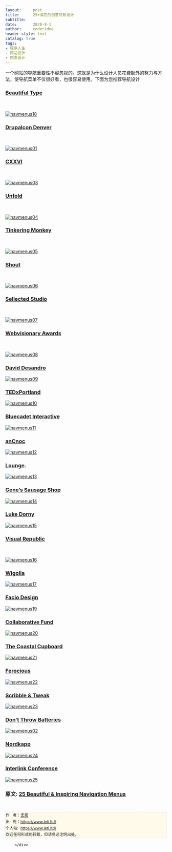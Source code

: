 ```yaml
---
layout:     post
title:      25+漂亮的创意导航设计
subtitle:   
date:       2020-8-1
author:     coderidea
header-style: text
catalog: true
tags:
- 程序人生
- 网站设计
- 网页设计
--- 
```

<div class="postBody">
			<div id="cnblogs_post_body" class="blogpost-body"><p><span>一个网站的导航重要性不容忽视的。</span><span>这就是为什么设计人员花费额外的努力与方法，使导航菜单不仅很好看，也很容易使用。下面为您推荐导航设计</span></p>
<h3><a href="http://beautifultype.net/">Beautiful Type</a></h3>
<p> </p>
<p><a href="http://beautifultype.net/"><img class="aligncenter size-full wp-image-3448" src="http://webdesignledger.com/wp-content/uploads/2011/04/navmenus18.jpg" alt="navmenus18" /></a></p>
<h3><a href="http://denver2012.drupal.org/">Drupalcon Denver</a></h3>
<p> </p>
<p><a href="http://denver2012.drupal.org/"><img class="aligncenter size-full wp-image-3448" src="http://webdesignledger.com/wp-content/uploads/2011/04/navmenus01.jpg" alt="navmenus01" /></a></p>
<h3><a href="http://cxxvi.net/">CXXVI</a></h3>
<p> </p>
<p><a href="http://cxxvi.net/"><img class="aligncenter size-full wp-image-3448" src="http://webdesignledger.com/wp-content/uploads/2011/04/navmenus03.jpg" alt="navmenus03" /></a></p>
<h3><a href="http://unfold.no/#/about">Unfold</a></h3>
<p> </p>
<p><a href="http://unfold.no/#/about"><img class="aligncenter size-full wp-image-3448" src="http://webdesignledger.com/wp-content/uploads/2011/04/navmenus04.jpg" alt="navmenus04" /></a></p>
<h3><a href="http://www.tinkeringmonkey.com/">Tinkering Monkey</a></h3>
<p> </p>
<p><a href="http://www.tinkeringmonkey.com/"><img class="aligncenter size-full wp-image-3448" src="http://webdesignledger.com/wp-content/uploads/2011/04/navmenus05.jpg" alt="navmenus05" /></a></p>
<h3><a href="http://www.shoutdigital.com/">Shout</a></h3>
<p> </p>
<p><a href="http://www.shoutdigital.com/"><img class="aligncenter size-full wp-image-3448" src="http://webdesignledger.com/wp-content/uploads/2011/04/navmenus06.jpg" alt="navmenus06" /></a></p>
<h3><a href="http://sellected.com/">Sellected Studio</a></h3>
<p> </p>
<p><a href="http://sellected.com/"><img class="aligncenter size-full wp-image-3448" src="http://webdesignledger.com/wp-content/uploads/2011/04/navmenus07.jpg" alt="navmenus07" /></a></p>
<h3><a href="http://webvisionaryawards.com/">Webvisionary Awards</a></h3>
<p> </p>
<p><a href="http://webvisionaryawards.com/"><img class="aligncenter size-full wp-image-3448" src="http://webdesignledger.com/wp-content/uploads/2011/04/navmenus08.jpg" alt="navmenus08" /></a></p>
<h3><a href="http://desandro.com/">David Desandro</a></h3>
<p><a href="http://desandro.com/"><img class="aligncenter size-full wp-image-3448" src="http://webdesignledger.com/wp-content/uploads/2011/04/navmenus09.jpg" alt="navmenus09" /></a></p>
<h3><a href="http://www.tedxportland.com/">TEDxPortland</a></h3>
<p><a href="http://www.tedxportland.com/"><img class="aligncenter size-full wp-image-3448" src="http://webdesignledger.com/wp-content/uploads/2011/04/navmenus10.jpg" alt="navmenus10" /></a></p>
<h3><a href="http://bluecadet.com/">Bluecadet Interactive</a></h3>
<p><a href="http://bluecadet.com/"><img class="aligncenter size-full wp-image-3448" src="http://webdesignledger.com/wp-content/uploads/2011/04/navmenus11.jpg" alt="navmenus11" /></a></p>
<h3><a href="http://ancnoc.com/#doc-ancnoc">anCnoc</a></h3>
<p><a href="http://ancnoc.com/#doc-ancnoc"><img class="aligncenter size-full wp-image-3448" src="http://webdesignledger.com/wp-content/uploads/2011/04/navmenus12.jpg" alt="navmenus12" /></a></p>
<h3><a href="http://www.thelounge.fi/">Lounge</a>.</h3>
<p><a href="http://www.thelounge.fi/"><img class="aligncenter size-full wp-image-3448" src="http://webdesignledger.com/wp-content/uploads/2011/04/navmenus13.jpg" alt="navmenus13" /></a></p>
<h3><a href="http://genessausageshop.com/">Gene’s Sausage Shop</a></h3>
<p><a href="http://genessausageshop.com/"><img class="aligncenter size-full wp-image-3448" src="http://webdesignledger.com/wp-content/uploads/2011/04/navmenus14.jpg" alt="navmenus14" /></a></p>
<h3><a href="http://lukedorny.com/">Luke Dorny</a></h3>
<p><a href="http://lukedorny.com/"><img class="aligncenter size-full wp-image-3448" src="http://webdesignledger.com/wp-content/uploads/2011/04/navmenus15.jpg" alt="navmenus15" /></a></p>
<h3><a href="http://visualrepublic.net/">Visual Republic</a></h3>
<p> </p>
<p><a href="http://visualrepublic.net/"><img class="aligncenter size-full wp-image-3448" src="http://webdesignledger.com/wp-content/uploads/2011/04/navmenus16.jpg" alt="navmenus16" /></a></p>
<h3><a href="http://www.wigolia.com/">Wigolia</a></h3>
<p><a href="http://www.wigolia.com/"><img class="aligncenter size-full wp-image-3448" src="http://webdesignledger.com/wp-content/uploads/2011/04/navmenus17.jpg" alt="navmenus17" /></a></p>
<h3><a href="http://www.faciodesign.co.uk/">Facio Design</a></h3>
<p><a href="http://www.faciodesign.co.uk/"><img class="aligncenter size-full wp-image-3448" src="http://webdesignledger.com/wp-content/uploads/2011/04/navmenus19.jpg" alt="navmenus19" /></a></p>
<h3><a href="http://collaborativefund.com/">Collaborative Fund</a></h3>
<p><a href="http://collaborativefund.com/"><img class="aligncenter size-full wp-image-3448" src="http://webdesignledger.com/wp-content/uploads/2011/04/navmenus20.jpg" alt="navmenus20" /></a></p>
<h3><a href="http://thecoastalcupboard.com/">The Coastal Cupboard</a></h3>
<p><a href="http://thecoastalcupboard.com/"><img class="aligncenter size-full wp-image-3448" src="http://webdesignledger.com/wp-content/uploads/2011/04/navmenus21.jpg" alt="navmenus21" /></a></p>
<h3><a href="http://fe.rocious.com/">Ferocious</a></h3>
<p><a href="http://fe.rocious.com/"><img class="aligncenter size-full wp-image-3448" src="http://webdesignledger.com/wp-content/uploads/2011/04/navmenus22.jpg" alt="navmenus22" /></a></p>
<h3><a href="http://scribbleandtweak.com/">Scribble &amp; Tweak</a></h3>
<p><a href="http://scribbleandtweak.com/"><img class="aligncenter size-full wp-image-3448" src="http://webdesignledger.com/wp-content/uploads/2011/04/navmenus23.jpg" alt="navmenus23" /></a></p>
<h3><a href="http://dontthrowbatteries.com/">Don’t Throw Batteries</a></h3>
<p><a href="http://dontthrowbatteries.com/"><img class="aligncenter size-full wp-image-3448" src="http://webdesignledger.com/wp-content/uploads/2011/04/navmenus02.jpg" alt="navmenus02" /></a></p>
<h3><a href="http://nordkapp.fi/">Nordkapp</a></h3>
<p><a href="http://nordkapp.fi/"><img class="aligncenter size-full wp-image-3448" src="http://webdesignledger.com/wp-content/uploads/2011/04/navmenus24.jpg" alt="navmenus24" /></a></p>
<h3><a href="http://interlinkconference.com/">Interlink Conference</a></h3>
<p><a href="http://interlinkconference.com/"><img class="aligncenter size-full wp-image-3448" src="http://webdesignledger.com/wp-content/uploads/2011/04/navmenus25.jpg" alt="navmenus25" /></a></p>
<h3>原文: <a href="http://webdesignledger.com/inspiration/25-beautiful-inspiring-navigation-menus">25 Beautiful &amp; Inspiring Navigation Menus</a></h3>


<div id="ckepop"> </div>
<div>
<p id="PSignature" style="line-height:20px;background:#FFFAEA no-repeat 2% 50%;font-size:12px;border:#e0e0e0 1px dashed;">作   者：<a href="https://www.leti.ltd/">孟晨</a> <br /> 出   处：<a href="https://www.leti.ltd/">https://www.leti.ltd/</a> <br />个人站:  <a href="https://www.leti.ltd/">https://www.leti.ltd/</a><br />欢迎任何形式的转载，但请务必注明出处。</p>
</div></div><div id="MySignature"></div>
<div class="clear"></div>
<div id="blog_post_info_block">
<div id="BlogPostCategory"></div>
<div id="EntryTag"></div>
<div id="blog_post_info">
</div>
<div class="clear"></div>
<div id="post_next_prev"></div>
</div>


		</div>
